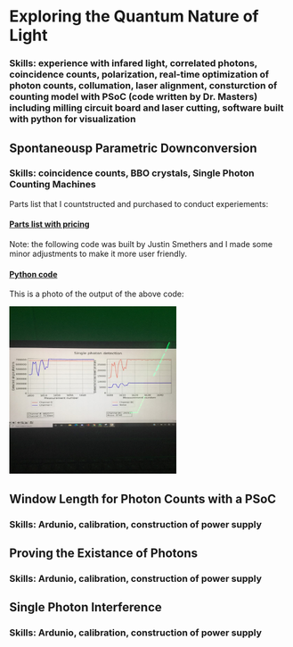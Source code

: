 # Exploring the Quantum Nature of Light

### Skills: experience with infared light, correlated photons, coincidence counts, polarization, real-time optimization of photon counts, collumation, laser alignment, consturction of counting model with PSoC (code written by Dr. Masters) including milling circuit board and laser cutting, software built with python for visualization 

## Spontaneousp Parametric Downconversion

### Skills: coincidence counts, BBO crystals, Single Photon Counting Machines 


Parts list that I countstructed and purchased to conduct experiements: 
#### [Parts list with pricing](https://github.com/jacobsc050/quantum-mechanics/blob/main/Parts%20list.xlsx)
Note: the following code was built by Justin Smethers and I made some minor adjustments to make it more user friendly.
#### [Python code](https://github.com/jacobsc050/quantum-mechanics/blob/main/coincidence-counting.py)

This is a photo of the output of the above code: <br/>

<img src=https://github.com/jacobsc050/quantum-mechanics/blob/main/assets/GetAttachmentThumbnail.png height = 300px width = 300 px>



## Window Length for Photon Counts with a PSoC
### Skills: Ardunio, calibration, construction of power supply

## Proving the Existance of Photons 

### Skills: Ardunio, calibration, construction of power supply


## Single Photon Interference 
### Skills: Ardunio, calibration, construction of power supply








